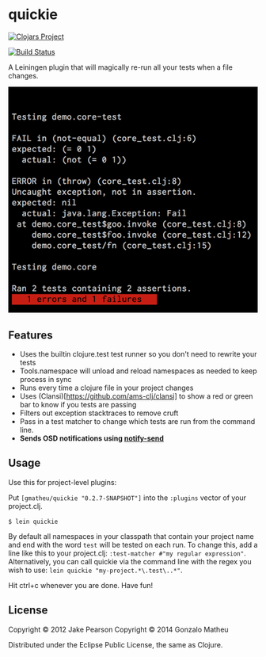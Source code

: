 # quickie

[![Clojars Project](http://clojars.org/gmatheu/quickie/latest-version.svg)](http://clojars.org/gmatheu/quickie)

[![Build Status](https://travis-ci.org/gmatheu/quickie.svg?branch=master)](https://travis-ci.org/gmatheu/quickie)


A Leiningen plugin that will magically re-run all your tests when a file changes.

![Screenshot](doc/screen.png)

## Features

* Uses the builtin clojure.test test runner so you don't need to rewrite your tests
* Tools.namespace will unload and reload namespaces as needed to keep process in sync
* Runs every time a clojure file in your project changes
* Uses (Clansi)[https://github.com/ams-clj/clansi] to show a red or green bar to know if you tests are passing
* Filters out exception stacktraces to remove cruft
* Pass in a test matcher to change which tests are run from the command line.
* __Sends OSD notifications using [notify-send](http://manpages.ubuntu.com/manpages/trusty/man1/notify-send.1.html)__ 

## Usage

Use this for project-level plugins:

Put `[gmatheu/quickie "0.2.7-SNAPSHOT"]` into the `:plugins` vector of your project.clj.

    $ lein quickie

By default all namespaces in your classpath that contain your project name and end with the word `test` will be tested on each run.  To change this, add a line like this to your project.clj: `:test-matcher #"my regular expression"`.  Alternatively, you can call quickie via the command line with the regex you wish to use: `lein quickie "my-project.*\.test\..*"`.

Hit ctrl+c whenever you are done.  Have fun!

## License

Copyright © 2012 Jake Pearson
Copyright © 2014 Gonzalo Matheu


Distributed under the Eclipse Public License, the same as Clojure.
